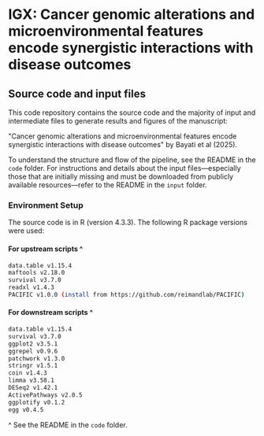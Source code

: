 # IGX: Cancer genomic alterations and microenvironmental features encode synergistic interactions with disease outcomes

## Source code and input files

This code repository contains the source code and the majority of input and intermediate files to generate results and figures of the manuscript: 

"Cancer genomic alterations and microenvironmental features encode synergistic interactions with disease outcomes" by Bayati et al (2025). 

To understand the structure and flow of the pipeline, see the README in the `code` folder. For instructions and details about the input files—especially those that are initially missing and must be downloaded from publicly available resources—refer to the README in the `input` folder.

### Environment Setup

The source code is in R (version 4.3.3). The following R package versions were used:

#### For upstream scripts \^
``` bash
data.table v1.15.4 
maftools v2.18.0 
survival v3.7.0 
readxl v1.4.3
PACIFIC v1.0.0 (install from https://github.com/reimandlab/PACIFIC)
```
#### For downstream scripts \^
``` bash
data.table v1.15.4
survival v3.7.0
ggplot2 v3.5.1 
ggrepel v0.9.6
patchwork v1.3.0
stringr v1.5.1
coin v1.4.3
limma v3.58.1
DESeq2 v1.42.1
ActivePathways v2.0.5
ggplotify v0.1.2
egg v0.4.5
```
\^ See the README in the `code` folder.
